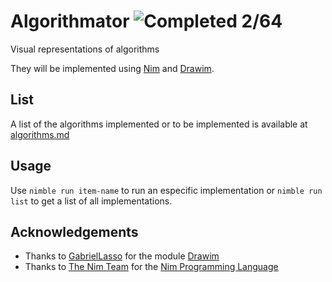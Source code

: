 # Algorithmator ![Completed 2/64](https://img.shields.io/badge/Completed-2/64-blue)
Visual representations of algorithms

They will be implemented using [Nim](https://nim-lang.org/) and [Drawim](https://github.com/GabrielLasso/drawim).

## List
A list of the algorithms implemented or to be implemented is available at [algorithms.md](algorithms.md)

## Usage
Use `nimble run item-name` to run an especific implementation or `nimble run list` to get a list of all implementations.

## Acknowledgements
- Thanks to [GabrielLasso](https://github.com/GabrielLasso) for the module [Drawim](https://github.com/GabrielLasso/drawim)
- Thanks to [The Nim Team](https://github.com/nim-lang) for the [Nim Programming Language](https://nim-lang.org/)